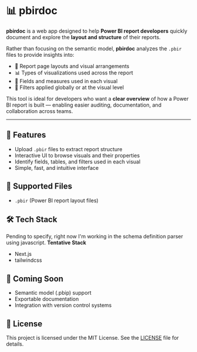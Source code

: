 # 📊 pbirdoc

**pbirdoc** is a web app designed to help **Power BI report developers** quickly document and explore the **layout and structure** of their reports.

Rather than focusing on the semantic model, **pbirdoc** analyzes the `.pbir` files to provide insights into:

- 🧭 Report page layouts and visual arrangements  
- 📊 Types of visualizations used across the report  
- 📌 Fields and measures used in each visual  
- 🧾 Filters applied globally or at the visual level  

This tool is ideal for developers who want a **clear overview** of how a Power BI report is built — enabling easier auditing, documentation, and collaboration across teams.

---

## 🚀 Features

- Upload `.pbir` files to extract report structure
- Interactive UI to browse visuals and their properties
- Identify fields, tables, and filters used in each visual
- Simple, fast, and intuitive interface

## 📁 Supported Files

- `.pbir` (Power BI report layout files)

## 🛠️ Tech Stack
Pending to specify, right now I'm working in the schema definition parser using javascript.
**Tentative Stack**
- Next.js
- tailwindcss

## 📌 Coming Soon

- Semantic model (.pbip) support
- Exportable documentation
- Integration with version control systems

## 📄 License

This project is licensed under the MIT License. See the [LICENSE](LICENSE) file for details.
